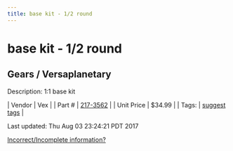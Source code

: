 ```yaml
---
title: base kit - 1/2 round
---
```


# base kit - 1/2 round
## Gears / Versaplanetary
Description: 	1:1 base kit 

| Vendor | Vex | 
| Part # | [217-3562](http://www.vexrobotics.com/versaplanetary.html) | 
| Unit Price | $34.99 | 
| Tags: | [suggest tags](https://docs.google.com/forms/d/e/1FAIpQLSeWyY8v3RgOty-MyWmh9U0iivNYN_molChYyS-0U-o-kOAv_g/viewform) | 

Last updated: Thu Aug 03 23:24:21 PDT 2017

 [Incorrect/Incomplete information?](https://docs.google.com/forms/d/e/1FAIpQLSeWyY8v3RgOty-MyWmh9U0iivNYN_molChYyS-0U-o-kOAv_g/viewform)